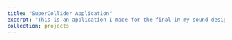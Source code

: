```yaml
---
title: "SuperCollider Application"
excerpt: "This is an application I made for the final in my sound design class, click the image below to watch.<br/> [![IMAGE ALT TEXT](/images/superColliderApplication.png)](https://www.youtube.com/watch?v=lOi8PRqyTMY&t=616s)"
collection: projects
---
```


